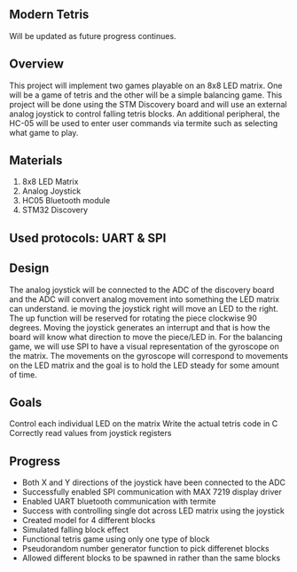 ## Modern Tetris

Will be updated as future progress continues.


## Overview

This project will implement two games playable on an 8x8 LED matrix. One will be a game of tetris and the other will be a simple balancing game.  This project will be done using the STM Discovery board and will use an external analog joystick to control falling tetris blocks. An additional peripheral, the HC-05 will be used to enter user commands via termite such as selecting what game to play.

## Materials
1) 8x8 LED Matrix
2) Analog Joystick
3) HC05 Bluetooth module
4) STM32 Discovery

## Used protocols: UART & SPI

## Design
The analog joystick will be connected to the ADC of the discovery board and the ADC will convert analog movement into something the LED matrix can understand. ie moving the joystick right will move an LED to the right. The up function will be reserved for rotating the piece clockwise 90 degrees. Moving the joystick generates an interrupt and that is how the board will know what direction to move the piece/LED in. For the balancing game, we will use SPI to have a visual representation of the gyroscope on the matrix. The movements on the gyroscope will correspond to movements on the LED matrix and the goal is to hold the LED steady for some amount of time. 


## Goals
Control each individual LED on the matrix
Write the actual tetris code in C
Correctly read values from joystick registers


## Progress
- Both X and Y directions of the joystick have been connected to the ADC
- Successfully enabled SPI communication with MAX 7219 display driver
- Enabled UART bluetooth communication with termite
- Success with controlling single dot across LED matrix using the joystick
- Created model for 4 different blocks
- Simulated falling block effect
- Functional tetris game using only one type of block
- Pseudorandom number generator function to pick differenet blocks
- Allowed different blocks to be spawned in rather than the same blocks
